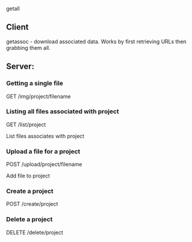 getall

## Client

getassoc - download associated data. Works by first retrieving URLs then grabbing them all.

## Server:

### Getting a single file

GET /img/project/filename

### Listing all files associated with project

GET /list/project

List files associates with project

### Upload a file for a project

POST /upload/project/filename

Add file to project

### Create a project

POST /create/project

### Delete a project

DELETE /delete/project